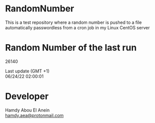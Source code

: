 # RandomNumber    
This is a test repository where a random number is pushed to a file automatically passwordless from a cron job in my Linux CentOS server    
# Random Number of the last run   
26140
      
Last update (GMT +1)    
06/24/22 02:00:01
# Developer    
Hamdy Abou El Anein   
hamdy.aea@protonmail.com
